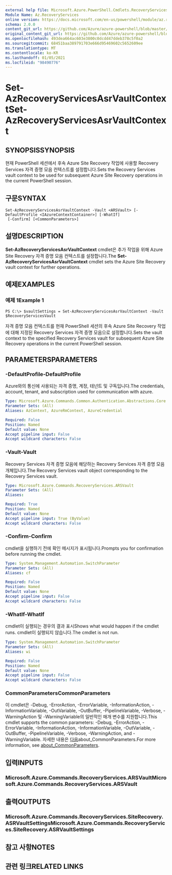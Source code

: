 ```yaml
---
external help file: Microsoft.Azure.PowerShell.Cmdlets.RecoveryServices.SiteRecovery.dll-Help.xml
Module Name: Az.RecoveryServices
online version: https://docs.microsoft.com/en-us/powershell/module/az.recoveryservices/set-azrecoveryservicesasrvaultcontext
schema: 2.0.0
content_git_url: https://github.com/Azure/azure-powershell/blob/master/src/RecoveryServices/RecoveryServices/help/Set-AzRecoveryServicesAsrVaultContext.md
original_content_git_url: https://github.com/Azure/azure-powershell/blob/master/src/RecoveryServices/RecoveryServices/help/Set-AzRecoveryServicesAsrVaultContext.md
ms.openlocfilehash: 493dea664ac603e3800c0dcdd47ddeb378c5f0a2
ms.sourcegitcommit: 68451baa389791703e666d95469602c5652609ee
ms.translationtype: MT
ms.contentlocale: ko-KR
ms.lasthandoff: 01/05/2021
ms.locfileid: "98490776"
---
```

# <span data-ttu-id="843e4-101">Set-AzRecoveryServicesAsrVaultContext</span><span class="sxs-lookup"><span data-stu-id="843e4-101">Set-AzRecoveryServicesAsrVaultContext</span></span>

## <span data-ttu-id="843e4-102">SYNOPSIS</span><span class="sxs-lookup"><span data-stu-id="843e4-102">SYNOPSIS</span></span>
<span data-ttu-id="843e4-103">현재 PowerShell 세션에서 후속 Azure Site Recovery 작업에 사용할 Recovery Services 자격 증명 모음 컨텍스트를 설정합니다.</span><span class="sxs-lookup"><span data-stu-id="843e4-103">Sets the Recovery Services vault context to be used for subsequent Azure Site Recovery operations in the current PowerShell session.</span></span>

## <span data-ttu-id="843e4-104">구문</span><span class="sxs-lookup"><span data-stu-id="843e4-104">SYNTAX</span></span>

```
Set-AzRecoveryServicesAsrVaultContext -Vault <ARSVault> [-DefaultProfile <IAzureContextContainer>] [-WhatIf]
 [-Confirm] [<CommonParameters>]
```

## <span data-ttu-id="843e4-105">설명</span><span class="sxs-lookup"><span data-stu-id="843e4-105">DESCRIPTION</span></span>
<span data-ttu-id="843e4-106">**Set-AzRecoveryServicesAsrVaultContext** cmdlet은 추가 작업을 위해 Azure Site Recovery 자격 증명 모음 컨텍스트를 설정합니다.</span><span class="sxs-lookup"><span data-stu-id="843e4-106">The **Set-AzRecoveryServicesAsrVaultContext** cmdlet sets the Azure Site Recovery vault context for further operations.</span></span>

## <span data-ttu-id="843e4-107">예제</span><span class="sxs-lookup"><span data-stu-id="843e4-107">EXAMPLES</span></span>

### <span data-ttu-id="843e4-108">예제 1</span><span class="sxs-lookup"><span data-stu-id="843e4-108">Example 1</span></span>
```
PS C:\> $vaultSettings = Set-AzRecoveryServicesAsrVaultContext -Vault $RecoveryServicesVault
```

<span data-ttu-id="843e4-109">자격 증명 모음 컨텍스트를 현재 PowerShell 세션의 후속 Azure Site Recovery 작업에 대해 지정된 Recovery Services 자격 증명 모음으로 설정합니다.</span><span class="sxs-lookup"><span data-stu-id="843e4-109">Sets the vault context to the specified Recovery Services vault for subsequent Azure Site Recovery operations in the current PowerShell session.</span></span>

## <span data-ttu-id="843e4-110">PARAMETERS</span><span class="sxs-lookup"><span data-stu-id="843e4-110">PARAMETERS</span></span>

### <span data-ttu-id="843e4-111">-DefaultProfile</span><span class="sxs-lookup"><span data-stu-id="843e4-111">-DefaultProfile</span></span>
<span data-ttu-id="843e4-112">Azure와의 통신에 사용되는 자격 증명, 계정, 테넌트 및 구독입니다.</span><span class="sxs-lookup"><span data-stu-id="843e4-112">The credentials, account, tenant, and subscription used for communication with azure.</span></span>

```yaml
Type: Microsoft.Azure.Commands.Common.Authentication.Abstractions.Core.IAzureContextContainer
Parameter Sets: (All)
Aliases: AzContext, AzureRmContext, AzureCredential

Required: False
Position: Named
Default value: None
Accept pipeline input: False
Accept wildcard characters: False
```

### <span data-ttu-id="843e4-113">-Vault</span><span class="sxs-lookup"><span data-stu-id="843e4-113">-Vault</span></span>
<span data-ttu-id="843e4-114">Recovery Services 자격 증명 모음에 해당하는 Recovery Services 자격 증명 모음 개체입니다.</span><span class="sxs-lookup"><span data-stu-id="843e4-114">The Recovery Services vault object corresponding to the Recovery Services vault.</span></span>

```yaml
Type: Microsoft.Azure.Commands.RecoveryServices.ARSVault
Parameter Sets: (All)
Aliases:

Required: True
Position: Named
Default value: None
Accept pipeline input: True (ByValue)
Accept wildcard characters: False
```

### <span data-ttu-id="843e4-115">-Confirm</span><span class="sxs-lookup"><span data-stu-id="843e4-115">-Confirm</span></span>
<span data-ttu-id="843e4-116">cmdlet을 실행하기 전에 확인 메시지가 표시됩니다.</span><span class="sxs-lookup"><span data-stu-id="843e4-116">Prompts you for confirmation before running the cmdlet.</span></span>

```yaml
Type: System.Management.Automation.SwitchParameter
Parameter Sets: (All)
Aliases: cf

Required: False
Position: Named
Default value: None
Accept pipeline input: False
Accept wildcard characters: False
```

### <span data-ttu-id="843e4-117">-WhatIf</span><span class="sxs-lookup"><span data-stu-id="843e4-117">-WhatIf</span></span>
<span data-ttu-id="843e4-118">cmdlet이 실행되는 경우의 결과 표시</span><span class="sxs-lookup"><span data-stu-id="843e4-118">Shows what would happen if the cmdlet runs.</span></span>
<span data-ttu-id="843e4-119">cmdlet이 실행되지 않습니다.</span><span class="sxs-lookup"><span data-stu-id="843e4-119">The cmdlet is not run.</span></span>

```yaml
Type: System.Management.Automation.SwitchParameter
Parameter Sets: (All)
Aliases: wi

Required: False
Position: Named
Default value: None
Accept pipeline input: False
Accept wildcard characters: False
```

### <span data-ttu-id="843e4-120">CommonParameters</span><span class="sxs-lookup"><span data-stu-id="843e4-120">CommonParameters</span></span>
<span data-ttu-id="843e4-121">이 cmdlet은 -Debug, -ErrorAction, -ErrorVariable, -InformationAction, -InformationVariable, -OutVariable, -OutBuffer, -PipelineVariable, -Verbose, -WarningAction 및 -WarningVariable의 일반적인 매개 변수를 지원합니다.</span><span class="sxs-lookup"><span data-stu-id="843e4-121">This cmdlet supports the common parameters: -Debug, -ErrorAction, -ErrorVariable, -InformationAction, -InformationVariable, -OutVariable, -OutBuffer, -PipelineVariable, -Verbose, -WarningAction, and -WarningVariable.</span></span> <span data-ttu-id="843e4-122">자세한 내용은 [다음](http://go.microsoft.com/fwlink/?LinkID=113216)about_CommonParameters.</span><span class="sxs-lookup"><span data-stu-id="843e4-122">For more information, see [about_CommonParameters](http://go.microsoft.com/fwlink/?LinkID=113216).</span></span>

## <span data-ttu-id="843e4-123">입력</span><span class="sxs-lookup"><span data-stu-id="843e4-123">INPUTS</span></span>

### <span data-ttu-id="843e4-124">Microsoft.Azure.Commands.RecoveryServices.ARSVault</span><span class="sxs-lookup"><span data-stu-id="843e4-124">Microsoft.Azure.Commands.RecoveryServices.ARSVault</span></span>

## <span data-ttu-id="843e4-125">출력</span><span class="sxs-lookup"><span data-stu-id="843e4-125">OUTPUTS</span></span>

### <span data-ttu-id="843e4-126">Microsoft.Azure.Commands.RecoveryServices.SiteRecovery.ASRVaultSettings</span><span class="sxs-lookup"><span data-stu-id="843e4-126">Microsoft.Azure.Commands.RecoveryServices.SiteRecovery.ASRVaultSettings</span></span>

## <span data-ttu-id="843e4-127">참고 사항</span><span class="sxs-lookup"><span data-stu-id="843e4-127">NOTES</span></span>

## <span data-ttu-id="843e4-128">관련 링크</span><span class="sxs-lookup"><span data-stu-id="843e4-128">RELATED LINKS</span></span>
